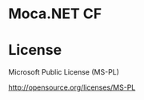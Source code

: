 ﻿# Moca.NET CF


License
=======

Microsoft Public License (MS-PL)

http://opensource.org/licenses/MS-PL
